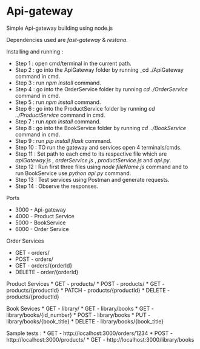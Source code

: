 # Api-gateway
Simple Api-gateway building using node.js

Dependencies used are _fast-gateway_ & _restana_.

Installing and running :
  * Step 1  : open cmd/terminal in the current path.
  * Step 2  : go into the ApiGateway folder by running _cd ./ApiGateway command in cmd.
  * Step 3  : run _npm install_ command.
  * Step 4  : go into the OrderService folder by running _cd ./OrderService_ command in cmd.
  * Step 5  : run _npm install_ command.
  * Step 6  : go into the ProductService folder by running _cd ../ProductService_ command in cmd.
  * Step 7  : run _npm install_ command.
  * Step 8  : go into the BookService folder by running _cd ../BookService_ command in cmd.
  * Step 9  : run _pip install flask_ command.
  * Step 10 : TO run the gateway and services open 4 terminals/cmds.
  * Step 11 : Set path to each cmd to its respective file which are _apiGateway.js_ , _orderService.js_ , _productService.js_  and _api.py_.
  * Step 12 : Run first three files using _node fileName.js_ command and to run BookService use _python api.py_ command.
  * Step 13 : Test services using Postman and generate requests.
  * Step 14 : Observe the responses.

Ports 
  * 3000 - Api-gateway
  * 4000 - Product Service
  * 5000 - BookService
  * 6000 - Order Service
  
Order Services 
  * GET - orders/ 
  * POST - orders/
  * GET - orders/{orderId}
  * DELETE - order/{orderId}
  
Product Services 
    * GET - products/ 
    * POST - products/
    * GET - products/{productId}
    * PATCH - products/{productId}
    * DELETE - products/{productId}
    
Book Sevices 
    * GET - library/ 
    * GET - library/books
    * GET - library/books/{id_number}
    * POST - library/books
    * PUT - library/books/{book_title}
    * DELETE - library/books/{book_title}
    
Sample tests : 
    * GET - http://localhost:3000/orders/1234
    * POST - http://localhost:3000/products/
    * GET - http://localhost:3000/library/books

